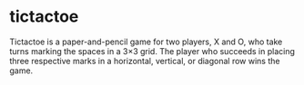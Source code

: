 tictactoe
=========
Tictactoe is a paper-and-pencil game for two players, X and O, who take turns marking the spaces in a 3×3 grid.
The player who succeeds in placing three respective marks in a horizontal, vertical, or diagonal row wins the game.
